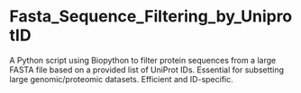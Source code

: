 # Fasta_Sequence_Filtering_by_UniprotID
A Python script using Biopython to filter protein sequences from a large FASTA file based on a provided list of UniProt IDs. Essential for subsetting large genomic/proteomic datasets. Efficient and ID-specific.
